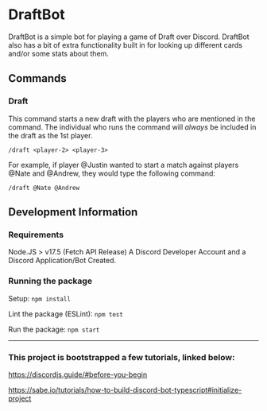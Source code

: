 # DraftBot
DraftBot is a simple bot for playing a game of Draft over Discord. DraftBot also has a bit of extra functionality built in for looking up different cards and/or some stats about them. 

## Commands
### Draft
This command starts a new draft with the players who are mentioned in the command. The individual who runs the command will _always_ be included in the draft as the 1st player.

`/draft <player-2> <player-3>`

For example, if player @Justin wanted to start a match against players @Nate and @Andrew, they would type the following command:

`/draft @Nate @Andrew`

## Development Information
### Requirements
Node.JS > v17.5 (Fetch API Release)
A Discord Developer Account and a Discord Application/Bot Created.

### Running the package
Setup: `npm install`

Lint the package (ESLint): `npm test`

Run the package: `npm start`



---

### This project is bootstrapped a few tutorials, linked below:
https://discordjs.guide/#before-you-begin

https://sabe.io/tutorials/how-to-build-discord-bot-typescript#initialize-project